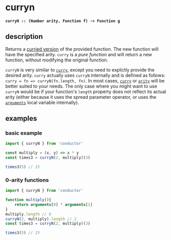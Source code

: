 # curryn

**`curryN :: (Number arity, Function f) -> Function g`**

## description

Returns a [curried version](https://en.wikipedia.org/wiki/Currying) of the provided function. The new function will have the specified arity. `curry` is a _pure function_ and will return a new function, without modifying the original function.

`curryN` is very similar to [`curry`](curry.md), except you need to explictly provide the desired arity. `curry` actually uses `curryN` internally and is defined as follows: `curry = fn => curryN(fn.length, fn)`. In most cases, [`curry`](curry.md) or [`arity`](arity.md) will be better suited to your needs. The only case where you might want to use `curryN` would be if your function's `length` property does not reflect its actual arity \(either because it uses the spread parameter operator, or uses the [`arguments`](https://developer.mozilla.org/en-US/docs/Web/JavaScript/Reference/Functions/arguments) local variable internally\).

## examples

### basic example

```javascript
import { curryN } from 'conductor'

const multiply = (x, y) => x * y
const times3 = curryN(2, multiply)(3)

times3(5) // 15
```

### 0-arity functions

```javascript
import { curryN } from 'conductor'

function multiply(){
    return arguments[0] * arguments[1]
}
multiply.length // 0
curryN(2, multiply).length // 2 
const times3 = curryN(2, multiply)(3)

times3(5) // 15
```

